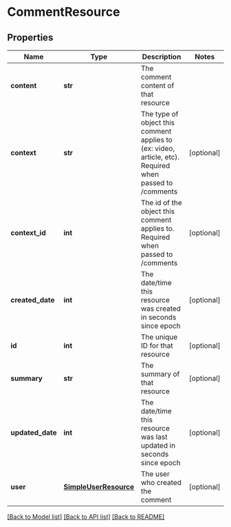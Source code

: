 # CommentResource

## Properties
Name | Type | Description | Notes
------------ | ------------- | ------------- | -------------
**content** | **str** | The comment content of that resource | 
**context** | **str** | The type of object this comment applies to (ex: video, article, etc). Required when passed to /comments | [optional] 
**context_id** | **int** | The id of the object this comment applies to.  Required when passed to /comments | [optional] 
**created_date** | **int** | The date/time this resource was created in seconds since epoch | [optional] 
**id** | **int** | The unique ID for that resource | [optional] 
**summary** | **str** | The summary of that resource | [optional] 
**updated_date** | **int** | The date/time this resource was last updated in seconds since epoch | [optional] 
**user** | [**SimpleUserResource**](SimpleUserResource.md) | The user who created the comment | [optional] 

[[Back to Model list]](../README.md#documentation-for-models) [[Back to API list]](../README.md#documentation-for-api-endpoints) [[Back to README]](../README.md)


